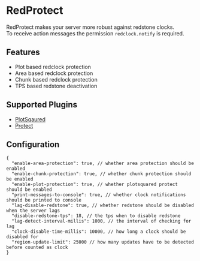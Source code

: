 # RedProtect

RedProtect makes your server more robust against redstone clocks.</br>
To receive action messages the permission `redclock.notify` is required.</br>

## Features

- Plot based redclock protection
- Area based redclock protection
- Chunk based redclock protection
- TPS based redstone deactivation

## Supported Plugins

- [PlotSqaured](https://github.com/IntellectualSites/PlotSquared)
- [Protect](https://github.com/TheNextLvl-net/protect)

## Configuration

```json5
{
  "enable-area-protection": true, // whether area protection should be enabled
  "enable-chunk-protection": true, // whether chunk protection should be enabled
  "enable-plot-protection": true, // whether plotsquared protect should be enabled
  "print-messages-to-console": true, // whether clock notifications should be printed to console
  "lag-disable-redstone": true, // whether redstone should be disabled when the server lags
  "disable-redstone-tps": 18, // the tps when to disable redstone
  "lag-detect-interval-millis": 1000, // the interval of checking for lag
  "clock-disable-time-millis": 10000, // how long a clock should be disabled for
  "region-update-limit": 25000 // how many updates have to be detected before counted as clock
}
```
